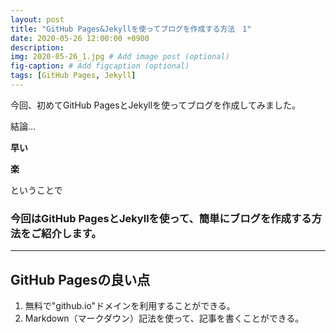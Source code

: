 ```yaml
---
layout: post
title: "GitHub Pages&Jekyllを使ってブログを作成する方法　1"
date: 2020-05-26 12:00:00 +0900
description:
img: 2020-05-26_1.jpg # Add image post (optional)
fig-caption: # Add figcaption (optional)
tags: [GitHub Pages, Jekyll]
---
```


今回、初めてGitHub PagesとJekyllを使ってブログを作成してみました。

結論...

__早い__

__楽__

ということで

### 今回はGitHub PagesとJekyllを使って、簡単にブログを作成する方法をご紹介します。

***

## GitHub Pagesの良い点

1. 無料で"github.io"ドメインを利用することができる。
2. Markdown（マークダウン）記法を使って、記事を書くことができる。




